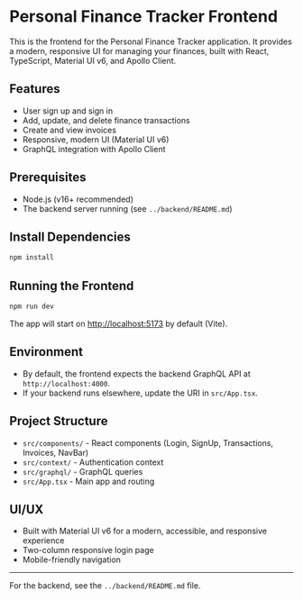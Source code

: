 # Personal Finance Tracker Frontend

This is the frontend for the Personal Finance Tracker application. It provides a modern, responsive UI for managing your finances, built with React, TypeScript, Material UI v6, and Apollo Client.

## Features
- User sign up and sign in
- Add, update, and delete finance transactions
- Create and view invoices
- Responsive, modern UI (Material UI v6)
- GraphQL integration with Apollo Client

## Prerequisites
- Node.js (v16+ recommended)
- The backend server running (see `../backend/README.md`)

## Install Dependencies
```sh
npm install
```

## Running the Frontend
```sh
npm run dev
```

The app will start on [http://localhost:5173](http://localhost:5173) by default (Vite).

## Environment
- By default, the frontend expects the backend GraphQL API at `http://localhost:4000`.
- If your backend runs elsewhere, update the URI in `src/App.tsx`.

## Project Structure
- `src/components/` - React components (Login, SignUp, Transactions, Invoices, NavBar)
- `src/context/` - Authentication context
- `src/graphql/` - GraphQL queries
- `src/App.tsx` - Main app and routing

## UI/UX
- Built with Material UI v6 for a modern, accessible, and responsive experience
- Two-column responsive login page
- Mobile-friendly navigation

---

For the backend, see the `../backend/README.md` file.
